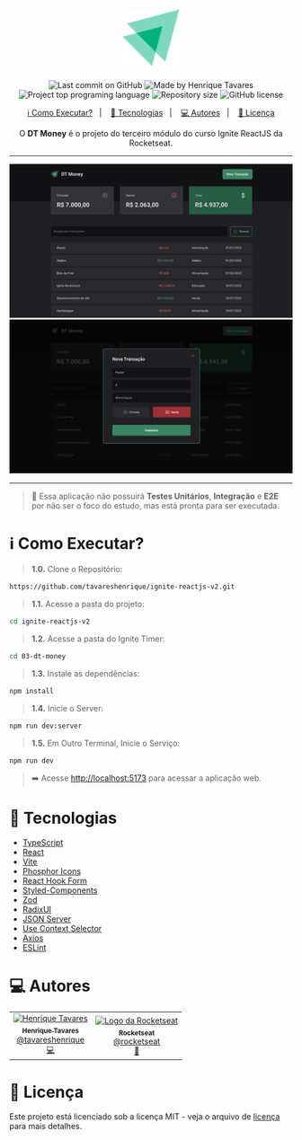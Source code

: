 <h1 align="center">
  <img alt="Ignite Timer Logo" title="Ignite Timer Logo" src="https://raw.githubusercontent.com/tavareshenrique/ignite-reactjs-v2/97b0af9865f69abd7fdb1b310f3b54bf5567b006/02-ignite-timer/public/logo.svg" width="100px" />
</h1>

<p align="center">
  <img alt="Last commit on GitHub" src="https://img.shields.io/github/last-commit/tavareshenrique/ignite-reactjs-v2?color=3bb37e">
  <img alt="Made by Henrique Tavares" src="https://img.shields.io/badge/made%20by-Henrique Tavares-%20?color=3bb37e">
  <img alt="Project top programing language" src="https://img.shields.io/github/languages/top/tavareshenrique/ignite-reactjs-v2?color=95dac2">
  <img alt="Repository size" src="https://img.shields.io/github/repo-size/tavareshenrique/ignite-reactjs-v2?color=95dac2">
  <img alt="GitHub license" src="https://img.shields.io/github/license/tavareshenrique/ignite-reactjs-v2?color=95dac2">
</p>

<p align="center">
  <a href="#information_source-como-executar">ℹ️ Como Executar?</a>&nbsp;&nbsp;&nbsp;|&nbsp;&nbsp;&nbsp;
  <a href="#rocket-tecnologias">🚀 Tecnologias</a>&nbsp;&nbsp;&nbsp;|&nbsp;&nbsp;&nbsp;
  <a href="#computer-autores">💻 Autores</a>&nbsp;&nbsp;&nbsp;|&nbsp;&nbsp;&nbsp;
  <a href="#memo-licença">📝 Licença</a>
</p>

<p align="center">
  O <b>DT Money</b> é o projeto do terceiro módulo do curso Ignite ReactJS da Rocketseat.
</p>

---

<div align="center">
  <img alt="Página Principal do Site" title="Imagem da Home" src="https://raw.githubusercontent.com/tavareshenrique/ignite-reactjs-v2/main/03-dt-money/src/assets/previews/preview-2.png" width="600" />
  <img alt="Imagem " title="Exibição do Modal de Inserção de Transação" src="https://raw.githubusercontent.com/tavareshenrique/ignite-reactjs-v2/main/03-dt-money/src/assets/previews/preview-1.png" width="600" />
</div>

---

> 🧪 Essa aplicação não possuirá **Testes Unitários**, **Integração** e **E2E** por não ser o foco do estudo, mas está pronta para ser executada.

# :information_source: Como Executar?

> **1.0.** Clone o Repositório:

```bash
https://github.com/tavareshenrique/ignite-reactjs-v2.git

```
> **1.1.** Acesse a pasta do projeto:

```bash
cd ignite-reactjs-v2
```

> **1.2.** Acesse a pasta do Ignite Timer:

```bash
cd 03-dt-money
```

> **1.3.** Instale as dependências:

```bash
npm install
```

> **1.4.** Inicie o Server:

```bash
npm run dev:server
```

> **1.5.** Em Outro Terminal, Inicie o Serviço:

```bash
npm run dev
```

> ➡️ Acesse [http://localhost:5173](http://localhost:5173) para acessar a aplicação web.


# :rocket: Tecnologias

- [TypeScript](https://www.typescriptlang.org/)
- [React](https://pt-br.reactjs.org/)
- [Vite](https://vitejs.dev/)
- [Phosphor Icons](https://phosphoricons.com/)
- [React Hook Form](https://github.com/react-hook-form/react-hook-form)
- [Styled-Components](https://styled-components.com/)
- [Zod](https://github.com/colinhacks/zod)
- [RadixUI](https://www.radix-ui.com/)
- [JSON Server](https://www.npmjs.com/package/json-server)
- [Use Context Selector](https://github.com/dai-shi/use-context-selector)
- [Axios](https://axios-http.com/ptbr/docs/intro)
- [ESLint](https://eslint.org/)


# :computer: Autores

<table>
  <tr>
    <td align="center">
      <a href="http://github.com/tavareshenrique/">
        <img src="https://avatars1.githubusercontent.com/u/27022914?v=4" width="100px;" alt="Henrique Tavares"/>
        <br />
        <sub>
          <b>Henrique Tavares</b>
        </sub>
       </a>
       <br />
       <a href="https://www.linkedin.com/in/tavareshenrique/" title="Linkedin">@tavareshenrique</a>
       <br />
       <a href="https://github.com/tavareshenrique/go-barber-web-ts/commits?author=tavareshenrique" title="Code">💻</a>
    </td>
    <td align="center">
      <a href="http://github.com/rocketseat/">
        <img src="https://avatars.githubusercontent.com/u/28929274?s=200&v=4" width="100px;" alt="Logo da Rocketseat"/>
        <br />
        <sub>
          <b>Rocketseat</b>
        </sub>
       </a>
       <br />
       <a href="http://github.com/rocketseat/" title="Linkedin">@rocketseat</a>
       <br />
       <a href="https://github.com/tavareshenrique/go-barber-web-ts/commits?author=tavareshenrique" title="Education Platform">🚀</a>
    </td>
  </tr>
</table>

# :memo: Licença

Este projeto está licenciado sob a licença MIT - veja o arquivo de [licença](./LICENSE.md) para mais detalhes.
